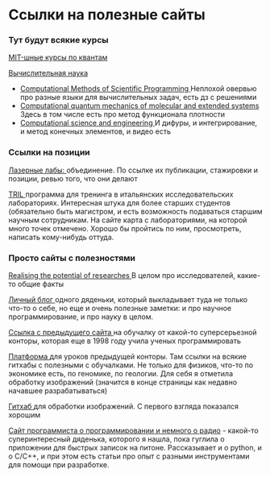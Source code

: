 <h1> Ссылки на полезные сайты </h1>
<div>
  <h3>
    Тут будут всякие курсы
  </h3>
<p>
<a href="https://ocw.mit.edu/courses/find-by-topic/#cat=science&subcat=physics&spec=quantummechanics">
MIT-шные курсы по квантам </a>
</p>
<p>
<a href="https://ocw.mit.edu/courses/find-by-topic/#cat=engineering&subcat=systemsengineering&spec=computationalscienceandengineering">
Вычислительная наука
	<ul>
		<li>
		  <a href="https://ocw.mit.edu/courses/earth-atmospheric-and-planetary-sciences/12-010-computational-methods-of-scientific-programming-fall-2011/"> 
	        Computational Methods of Scientific Programming
		  </a>
		  Неплохой овервью про разные языки для вычислительных задач, есть дз с решениями
		</li>
		<li>
		  <a href="https://ocw.mit.edu/courses/chemical-engineering/10-675j-computational-quantum-mechanics-of-molecular-and-extended-systems-fall-2004/">
		    Computational quantum mechanics of molecular and extended systems
		  </a>
		 Здесь в том числе есть про метод функционала плотности
		</li>
		<li>
		  <a href="https://ocw.mit.edu/courses/mathematics/18-085-computational-science-and-engineering-i-fall-2008/">
		   Computational science and engineering
		  </a>
		  И дифуры, и интегрирование, и метод конечных элементов, и видео есть
		</li>
	</ul>
</a>
</p>
</div>

<div>
	<h3> Ссылки на позиции </h3>
	<p><a href="https://www.laserlab-europe.eu/career/training-education-and-mobility#mobility">
	  Лазерные лабы:
	</a>
	объединение. По ссылке их публикации, стажировки и позиции, ревью того, что они делают
	</p>
	<p>
	<a href='https://www.ictp.it/tril/application.aspx'> TRIL </a>
	программа для тренинга в итальянских исследовательских лабораториях. Интересная штука для
	более старших студентов (обязательно быть магистром, и есть возможность подаваться старшим
	научным сотрудникам. На сайте карта с лабораториями, на которой много точек отмечено. Хорошо
	бы пройтись по ним, просмотреть, написать кому-нибудь оттуда.
	</p>
</div>

<div>
	<h3> Просто сайты с полезностями </h3>
	<p>
	  <a href="https://www.vitae.ac.uk/impact-and-evaluation/what-do-researchers-do/what-do-researchers-do">
	  Realising the potential of researches </a>
	  В целом про исследователей, какие-то общие факты
	</p>
	<p>
	  <a href="http://sjbyrnes.com/python.html"> Личный блог </a>
	  одного дяденьки, который выкладывает туда не только что-то о себе,
      но еще и очень полезные заметки: и про научное программирование, и про 
      науку в целом.	  
	</p>
	<p>
	  <a href="https://software-carpentry.org/lessons/"> Ссылка с предыдущего сайта </a>
	  на обучалку от какой-то суперсерьезной конторы, которая еще в 1998 году учила
	  ученых программировать
	</p>
	<p>
	  <a href="https://datacarpentry.org/lessons/#image-processing-curriculum"> Платформа </a>
	  для уроков предыдущей конторы. Там ссылки на всякие гитхабы с полезными с обучалками.
	  Не только для физиков, что-то по экономике есть, по геномике, по геологии. Для себя
	  я отметила обработку изображений (значится в конце страницы как недавно начавшее 
	  разрабатываться)
	</p>
	<p>
	  <a href="https://github.com/datacarpentry/image-processing/"> Гитхаб </a>
	  для обработки изображений. С первого взгляда показался хорошим
	</p>
	<p>
	  <a href="https://eax.me/git-commands/">Сайт программиста о программировании и
	  немного о радио</a>
	  - какой-то суперинтересный дяденька, которого я нашла, пока гуглила о приложении
	  для быстрых записок на питоне. Рассказывает и о python, и о C/C++, и при этом есть
	  статьи про опыт с разными инструментами для помощи при разработке.
	</p>
</div>